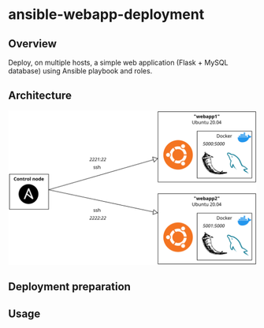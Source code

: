 # ansible-webapp-deployment

## Overview

Deploy, on multiple hosts, a simple web application (Flask + MySQL database) using Ansible playbook and roles.

## Architecture

<div align="center">
    <img src="assets/img/diagram-ansible-webapp-deployment.png" alt="diagram-ansible-webapp-deployment"/>
</div>

## Deployment preparation

## Usage

